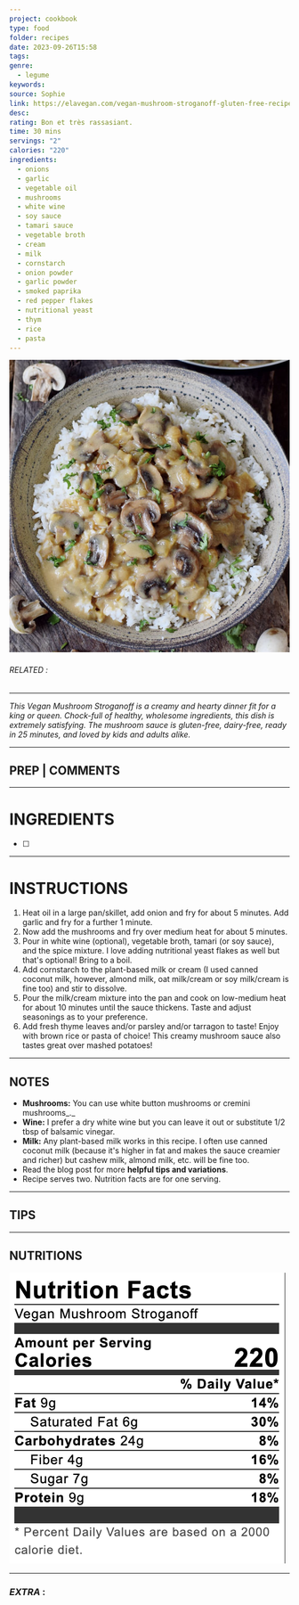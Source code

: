 ```yaml
---
project: cookbook
type: food
folder: recipes
date: 2023-09-26T15:58
tags: 
genre:
  - legume
keywords: 
source: Sophie
link: https://elavegan.com/vegan-mushroom-stroganoff-gluten-free-recipe/
desc: 
rating: Bon et très rassasiant.
time: 30 mins
servings: "2"
calories: "220"
ingredients:
  - onions
  - garlic
  - vegetable oil
  - mushrooms
  - white wine
  - soy sauce
  - tamari sauce
  - vegetable broth
  - cream
  - milk
  - cornstarch
  - onion powder
  - garlic powder
  - smoked paprika
  - red pepper flakes
  - nutritional yeast
  - thym
  - rice
  - pasta
---
```


![IMAGE](image_398.png)

###### *RELATED* : 
---
_This Vegan Mushroom Stroganoff is a creamy and hearty dinner fit for a king or queen. Chock-full of healthy, wholesome ingredients, this dish is extremely satisfying. The mushroom sauce is gluten-free, dairy-free, ready in 25 minutes, and loved by kids and adults alike._

---
## PREP | COMMENTS



---
# INGREDIENTS

- [ ] 

---
# INSTRUCTIONS

1. Heat oil in a large pan/skillet, add onion and fry for about 5 minutes. Add garlic and fry for a further 1 minute.
2. Now add the mushrooms and fry over medium heat for about 5 minutes.
3. Pour in white wine (optional), vegetable broth, tamari (or soy sauce), and the spice mixture. I love adding nutritional yeast flakes as well but that's optional! Bring to a boil.
4. Add cornstarch to the plant-based milk or cream (I used canned coconut milk, however, almond milk, oat milk/cream or soy milk/cream is fine too) and stir to dissolve.
5. Pour the milk/cream mixture into the pan and cook on low-medium heat for about 10 minutes until the sauce thickens. Taste and adjust seasonings as to your preference.
6. Add fresh thyme leaves and/or parsley and/or tarragon to taste! Enjoy with brown rice or pasta of choice! This creamy mushroom sauce also tastes great over mashed potatoes!

---
## NOTES

- **Mushrooms:** You can use white button mushrooms or cremini mushrooms_._
- **Wine:** I prefer a dry white wine but you can leave it out or substitute 1/2 tbsp of balsamic vinegar.
- **Milk:** Any plant-based milk works in this recipe. I often use canned coconut milk (because it's higher in fat and makes the sauce creamier and richer) but cashew milk, almond milk, etc. will be fine too.
- Read the blog post for more **helpful tips and variations**.
- Recipe serves two. Nutrition facts are for one serving.

---
## TIPS



---
## NUTRITIONS

![IMAGE](image_399.png)


---
### *EXTRA* :



